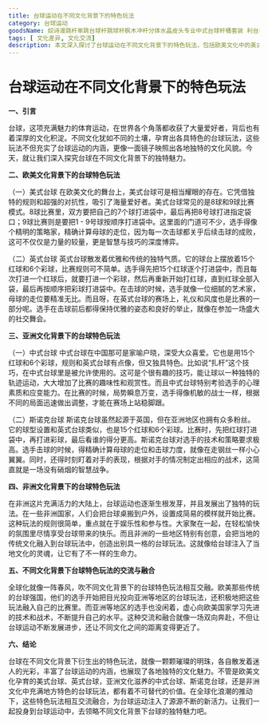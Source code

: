 ```yaml
---
title: 台球运动在不同文化背景下的特色玩法
category: 台球运动
goodsName: 奴诗漫跳杆单跳台球杆跳球杆枫木冲杆分体水晶皮头专业中式台球杆桶套装 利台单跳杆1支
tags: [ 文化差异, 文化交流]
description: 本文深入探讨了台球运动在不同文化背景下的特色玩法，包括欧美文化中的美式台球和英式台球、亚洲文化中的中式台球和斯诺克台球，以及非洲文化中的独特台球玩法，分析了它们各自的规则与特色，并阐述了不同文化背景下台球玩法的交流与融合，展现了台球运动的多元魅力。
---
```


# 台球运动在不同文化背景下的特色玩法

**一、引言**

台球，这项充满魅力的体育运动，在世界各个角落都收获了大量爱好者，背后也有着深厚的文化积淀。不同文化犹如不同的土壤，孕育出各具特色的台球玩法，这些玩法不但充实了台球运动的内涵，更像一面镜子映照出各地独特的文化风貌。今天，就让我们深入探究台球在不同文化背景下的独特魅力。

**二、欧美文化背景下的台球特色玩法**

（一）美式台球
在欧美文化的舞台上，美式台球可是相当耀眼的存在。它凭借独特的规则和超强的对抗性，吸引了海量爱好者。美式台球常见的是8球和9球比赛模式。8球比赛里，双方要把自己的7个球打进袋中，最后再把8号球打进指定袋口；9球比赛则是要把1 - 9号球按顺序打进袋中。这里面的门道可不少，选手得像个精明的策略家，精确计算母球的走位，因为每一次击球都关乎后续击球的成败，这可不仅仅是力量的较量，更是智慧与技巧的深度博弈。

（二）英式台球
英式台球散发着优雅和传统的独特气质。它的球台上摆放着15个红球和6个彩球，比赛规则可不简单。选手得先把15个红球逐个打进袋中，而且每次打进一个红球后，就要打进一个彩球，然后再重新开始打红球，直到红球全部入袋，最后再按顺序把彩球打进袋中。在击球的时候，选手就像一位细腻的艺术家，母球的走位要精准无比。而且呀，在英式台球的赛场上，礼仪和风度也是比赛的一部分呢。选手在击球前后都得保持优雅的姿态和良好的举止，就像在参加一场盛大的社交舞会。

**三、亚洲文化背景下的台球特色玩法**

（一）中式台球
中式台球在中国那可是家喻户晓，深受大众喜爱。它也是用15个红球和6个彩球，规则和英式台球有点像，但又独具特色。比如说“扎杆”这个技巧，在中式台球里是被允许使用的。这可是个很有趣的技巧，能让球以一种独特的轨迹运动，大大增加了比赛的趣味性和观赏性。而且中式台球特别考验选手的心理素质和应变能力。在比赛的时候，局势瞬息万变，选手得像机敏的战士一样，根据不同的局面迅速做出调整，才能在赛场上站稳脚跟。

（二）斯诺克台球
斯诺克台球虽然起源于英国，但在亚洲地区也拥有众多粉丝。它的球型设置和英式台球类似，也是15个红球和6个彩球。比赛时，先把红球打进袋中，再打进彩球，最后看谁的得分更高。斯诺克台球对选手的技术和策略要求极高。选手击球的时候，得精确计算母球的走位和击球力度，就像在走钢丝一样小心翼翼。同时，还得时刻盯着对手的表现，根据对手的情况制定出相应的战术，这简直就是一场没有硝烟的智慧战争。

**四、非洲文化背景下的台球特色玩法**

在非洲这片充满活力的大陆上，台球运动也逐渐生根发芽，并且发展出了独特的玩法。在一些非洲国家，人们会把台球桌搬到户外，设置成简易的模样就开始比赛。这种玩法的规则很简单，重点就在于娱乐性和参与性。大家聚在一起，在轻松愉快的氛围里尽情享受台球带来的快乐。而且非洲的一些地区特别有创意，会把当地的传统文化融入到台球玩法中，创造出别具一格的台球玩法。这就像给台球注入了当地文化的灵魂，让它有了不一样的生命力。

**五、不同文化背景下台球特色玩法的交流与融合**

全球化就像一阵春风，吹不同文化背景下的台球特色玩法相互交融。欧美那些传统的台球强国，他们的选手开始把目光投向亚洲等地区的台球玩法，还积极地把这些玩法融入自己的比赛里。而亚洲等地区的选手也没闲着，虚心向欧美国家学习先进的技术和战术，不断提升自己的水平。这种交流和融合就像一场双向奔赴，不但让台球运动不断发展进步，还让不同文化之间的距离变得更近了。

**六、结论**

台球在不同文化背景下衍生出的特色玩法，就像一颗颗璀璨的明珠，各自散发着迷人的光彩，丰富了台球运动的内涵，也展现了各地独特的文化魅力。不管是欧美文化孕育的美式台球、英式台球，亚洲文化滋养的中式台球、斯诺克台球，还是非洲文化中充满地方特色的台球玩法，都有着不可替代的价值。在全球化浪潮的推动下，这些特色玩法相互交流融合，为台球运动注入了源源不断的新活力。让我们一起投身到台球运动中，去领略不同文化背景下台球的独特魅力吧。